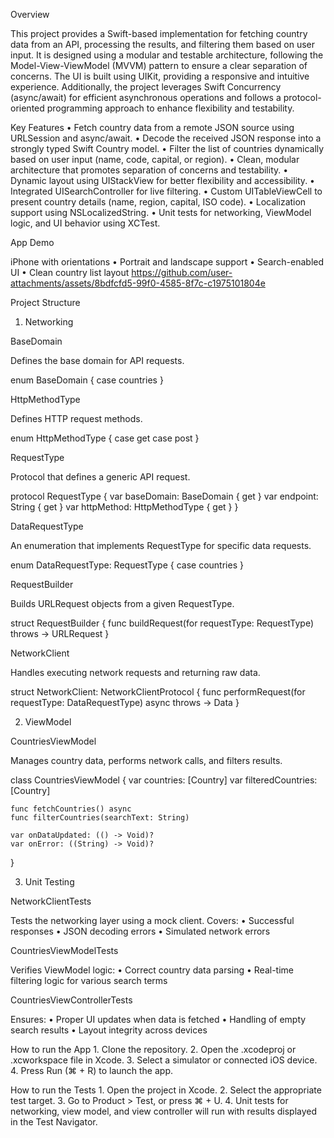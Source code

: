 

Overview

This project provides a Swift-based implementation for fetching country data from an API, processing the results, and filtering them based on user input. It is designed using a modular and testable architecture, following the Model-View-ViewModel (MVVM) pattern to ensure a clear separation of concerns. The UI is built using UIKit, providing a responsive and intuitive experience. Additionally, the project leverages Swift Concurrency (async/await) for efficient asynchronous operations and follows a protocol-oriented programming approach to enhance flexibility and testability.


Key Features
	•	Fetch country data from a remote JSON source using URLSession and async/await.
	•	Decode the received JSON response into a strongly typed Swift Country model.
	•	Filter the list of countries dynamically based on user input (name, code, capital, or region).
	•	Clean, modular architecture that promotes separation of concerns and testability.
	•	Dynamic layout using UIStackView for better flexibility and accessibility.
	•	Integrated UISearchController for live filtering.
	•	Custom UITableViewCell to present country details (name, region, capital, ISO code).
	•	Localization support using NSLocalizedString.
	•	Unit tests for networking, ViewModel logic, and UI behavior using XCTest.


App Demo

iPhone with orientations
	•	Portrait and landscape support
	•	Search-enabled UI
	•	Clean country list layout
https://github.com/user-attachments/assets/8bdfcfd5-99f0-4585-8f7c-c1975101804e




Project Structure



1. Networking

BaseDomain

Defines the base domain for API requests.

enum BaseDomain {
    case countries
}

HttpMethodType

Defines HTTP request methods.

enum HttpMethodType {
    case get
    case post
}

RequestType

Protocol that defines a generic API request.

protocol RequestType {
    var baseDomain: BaseDomain { get }
    var endpoint: String { get }
    var httpMethod: HttpMethodType { get }
}

DataRequestType

An enumeration that implements RequestType for specific data requests.

enum DataRequestType: RequestType {
    case countries
}

RequestBuilder

Builds URLRequest objects from a given RequestType.

struct RequestBuilder {
    func buildRequest(for requestType: RequestType) throws -> URLRequest
}

NetworkClient

Handles executing network requests and returning raw data.

struct NetworkClient: NetworkClientProtocol {
    func performRequest(for requestType: DataRequestType) async throws -> Data
}




2. ViewModel

CountriesViewModel

Manages country data, performs network calls, and filters results.

class CountriesViewModel {
    var countries: [Country]
    var filteredCountries: [Country]
    
    func fetchCountries() async
    func filterCountries(searchText: String)
    
    var onDataUpdated: (() -> Void)?
    var onError: ((String) -> Void)?
}




3. Unit Testing

NetworkClientTests

Tests the networking layer using a mock client. Covers:
	•	Successful responses
	•	JSON decoding errors
	•	Simulated network errors

CountriesViewModelTests

Verifies ViewModel logic:
	•	Correct country data parsing
	•	Real-time filtering logic for various search terms

CountriesViewControllerTests

Ensures:
	•	Proper UI updates when data is fetched
	•	Handling of empty search results
	•	Layout integrity across devices



How to run the App
	1.	Clone the repository.
	2.	Open the .xcodeproj or .xcworkspace file in Xcode.
	3.	Select a simulator or connected iOS device.
	4.	Press Run (⌘ + R) to launch the app.



How to run the Tests
	1.	Open the project in Xcode.
	2.	Select the appropriate test target.
	3.	Go to Product > Test, or press ⌘ + U.
	4.	Unit tests for networking, view model, and view controller will run with results displayed in the Test Navigator.





